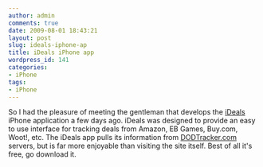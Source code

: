 ```yaml
---
author: admin
comments: true
date: 2009-08-01 18:43:21
layout: post
slug: ideals-iphone-ap
title: iDeals iPhone app
wordpress_id: 141
categories:
- iPhone
tags:
- iPhone
---
```


So I had the pleasure of meeting the gentleman that develops the [iDeals](http://fiveohfive.com/iDeals.html) iPhone application a few days ago. iDeals was designed to provide an easy to use interface for tracking deals from Amazon, EB Games, Buy.com, Woot!, etc. The iDeals app pulls its information from [DODTracker.com](http://www.dodtracker.com/) servers, but is far more enjoyable than visiting the site itself. Best of all it's free, go download it.
